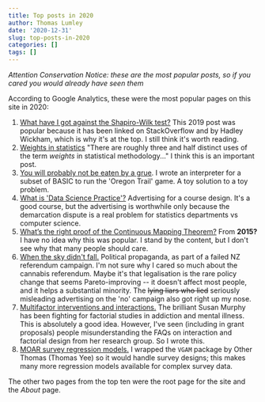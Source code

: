 ```yaml
---
title: Top posts in 2020
author: Thomas Lumley
date: '2020-12-31'
slug: top-posts-in-2020
categories: []
tags: []
---
```


*Attention Conservation Notice: these are the most popular posts, so if you cared you would already have seen them*

According to Google Analytics, these were the most popular pages on this site in 2020:

1. [What have I got against the Shapiro-Wilk test?](https://notstatschat.rbind.io/2019/02/09/what-have-i-got-against-the-shapiro-wilk-test/) This 2019 post was popular because it has been linked on StackOverflow and by Hadley Wickham, which is why it's at the top.  I still think it's worth reading. 
2. [Weights in statistics](https://notstatschat.rbind.io/2020/08/04/weights-in-statistics/) "There are roughly three and half distinct uses of the term *weights* in statistical methodology..."  I think this is an important post. 
3. [You will probably not be eaten by a grue](https://notstatschat.rbind.io/2020/10/30/you-will-probably-not-be-eaten-by-a-grue/). I wrote an interpreter for a subset of BASIC to run the 'Oregon Trail' game.  A toy solution to a toy problem.
4. [What is 'Data Science Practice'?](https://notstatschat.rbind.io/2019/12/25/what-is-data-science-practice/) Advertising for a course design. It's a good course, but the advertising is worthwhile only because the demarcation dispute is a real problem for statistics departments vs computer science.
5. [What’s the right proof of the Continuous Mapping Theorem?](https://notstatschat.rbind.io/2015/05/03/whats-the-right-proof-of-the-continuous-mapping-theorem/) From **2015?** I have no idea why this was popular. I stand by the content, but I don't see why that many people should care.
6. [When the sky didn't fall.](https://notstatschat.rbind.io/2020/09/26/when-the-sky-didn-t-fall/) Political propaganda, as part of a failed NZ referendum campaign.  I'm not sure why I cared so much about the cannabis referendum. Maybe it's that legalisation is the rare policy change that seems Pareto-improving -- it doesn't affect most people, and it helps a substantial minority. The ~~lying liars who lied~~ seriously misleading advertising on the 'no' campaign also got right up my nose.
7. [Multifactor interventions and interactions.](https://notstatschat.rbind.io/2020/01/09/most-multifactor-intervetions-have-interactions/) The brilliant Susan Murphy has been fighting for factorial studies in addiction and mental illness. This is absolutely a good idea. However, I've seen (including in grant proposals) people misunderstanding the FAQs on interaction and factorial design from her research group. So I wrote this.
8. [MOAR survey regression models.](https://notstatschat.rbind.io/2020/09/24/moar-survey-regression-models/) I wrapped the `VGAM` package by Other Thomas (Thomas Yee) so it would handle survey designs; this makes many more regression models available for complex survey data.

The other two pages from the top ten were the root page for the site and the *About* page. 
